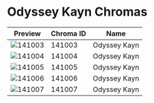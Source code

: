 # Odyssey Kayn Chromas

| Preview | Chroma ID | Name |
|---------|-----------|------|
| ![141003](https://raw.communitydragon.org/latest/plugins/rcp-be-lol-game-data/global/default/v1/champion-chroma-images/141/141003.png) | 141003 | Odyssey Kayn |
| ![141004](https://raw.communitydragon.org/latest/plugins/rcp-be-lol-game-data/global/default/v1/champion-chroma-images/141/141004.png) | 141004 | Odyssey Kayn |
| ![141005](https://raw.communitydragon.org/latest/plugins/rcp-be-lol-game-data/global/default/v1/champion-chroma-images/141/141005.png) | 141005 | Odyssey Kayn |
| ![141006](https://raw.communitydragon.org/latest/plugins/rcp-be-lol-game-data/global/default/v1/champion-chroma-images/141/141006.png) | 141006 | Odyssey Kayn |
| ![141007](https://raw.communitydragon.org/latest/plugins/rcp-be-lol-game-data/global/default/v1/champion-chroma-images/141/141007.png) | 141007 | Odyssey Kayn |